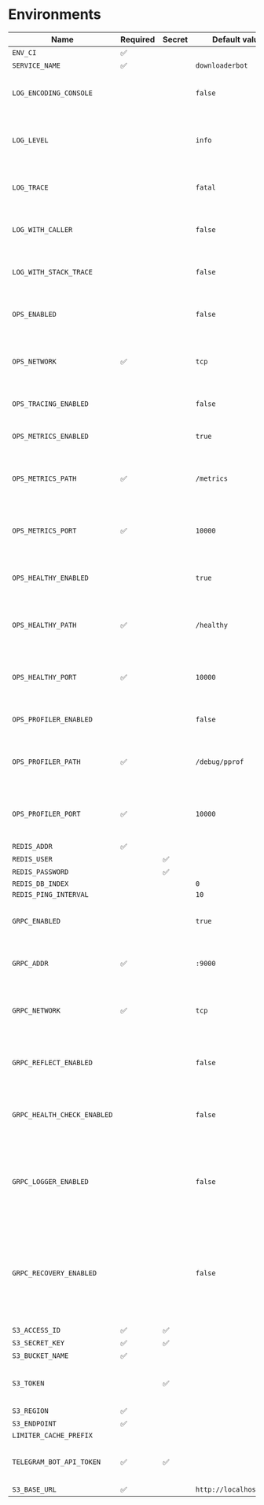 # Environments

| Name                        | Required | Secret | Default value           | Usage                                                                         | Example          |
|-----------------------------|----------|--------|-------------------------|-------------------------------------------------------------------------------|------------------|
| `ENV_CI`                    | ✅        |        |                         |                                                                               | `dev`            |
| `SERVICE_NAME`              | ✅        |        | `downloaderbot`         |                                                                               |                  |
| `LOG_ENCODING_CONSOLE`      |          |        | `false`                 | allows to set user-friendly formatting                                        | `false`          |
| `LOG_LEVEL`                 |          |        | `info`                  | allows to set custom logger level                                             | `info`           |
| `LOG_TRACE`                 |          |        | `fatal`                 | allows to set custom trace level                                              | `fatal`          |
| `LOG_WITH_CALLER`           |          |        | `false`                 | allows to show stack trace                                                    | `false`          |
| `LOG_WITH_STACK_TRACE`      |          |        | `false`                 | allows to show stack trace                                                    | `false`          |
| `OPS_ENABLED`               |          |        | `false`                 | allows to enable ops server                                                   | `false`          |
| `OPS_NETWORK`               | ✅        |        | `tcp`                   | allows to set ops listen network: tcp/udp                                     | `tcp`            |
| `OPS_TRACING_ENABLED`       |          |        | `false`                 | allows to enable tracing                                                      | `false`          |
| `OPS_METRICS_ENABLED`       |          |        | `true`                  | allows to enable metrics                                                      | `true`           |
| `OPS_METRICS_PATH`          | ✅        |        | `/metrics`              | allows to set custom metrics path                                             | `/metrics`       |
| `OPS_METRICS_PORT`          | ✅        |        | `10000`                 | allows to set custom metrics port                                             | `10000`          |
| `OPS_HEALTHY_ENABLED`       |          |        | `true`                  | allows to enable health checker                                               | `true`           |
| `OPS_HEALTHY_PATH`          | ✅        |        | `/healthy`              | allows to set custom healthy path                                             | `/healthy`       |
| `OPS_HEALTHY_PORT`          | ✅        |        | `10000`                 | allows to set custom healthy port                                             | `10000`          |
| `OPS_PROFILER_ENABLED`      |          |        | `false`                 | allows to enable profiler                                                     | `false`          |
| `OPS_PROFILER_PATH`         | ✅        |        | `/debug/pprof`          | allows to set custom profiler path                                            | `/debug/pprof`   |
| `OPS_PROFILER_PORT`         | ✅        |        | `10000`                 | allows to set custom profiler port                                            | `10000`          |
| `REDIS_ADDR`                | ✅        |        |                         |                                                                               | `localhost:6379` |
| `REDIS_USER`                |          | ✅      |                         |                                                                               |                  |
| `REDIS_PASSWORD`            |          | ✅      |                         |                                                                               |                  |
| `REDIS_DB_INDEX`            |          |        | `0`                     |                                                                               |                  |
| `REDIS_PING_INTERVAL`       |          |        | `10`                    |                                                                               |                  |
| `GRPC_ENABLED`              |          |        | `true`                  | allows to enable grpc server                                                  | `true`           |
| `GRPC_ADDR`                 | ✅        |        | `:9000`                 | grpc server listen address                                                    | `localhost:9000` |
| `GRPC_NETWORK`              | ✅        |        | `tcp`                   | grpc server listen network: tpc/udp                                           | `tcp`            |
| `GRPC_REFLECT_ENABLED`      |          |        | `false`                 | allows to enable grpc reflection service                                      | `false`          |
| `GRPC_HEALTH_CHECK_ENABLED` |          |        | `false`                 | allows to enable grpc health checker                                          | `false`          |
| `GRPC_LOGGER_ENABLED`       |          |        | `false`                 | allows to enable logger. available only for default grpc sevrer               | `false`          |
| `GRPC_RECOVERY_ENABLED`     |          |        | `false`                 | allows to enable recovery from panics. available only for default grpc sevrer | `false`          |
| `S3_ACCESS_ID`              | ✅        | ✅      |                         |                                                                               |                  |
| `S3_SECRET_KEY`             | ✅        | ✅      |                         |                                                                               |                  |
| `S3_BUCKET_NAME`            | ✅        |        |                         |                                                                               |                  |
| `S3_TOKEN`                  |          | ✅      |                         | used only for amazon s3                                                       |                  |
| `S3_REGION`                 | ✅        |        |                         |                                                                               | `ru-1`           |
| `S3_ENDPOINT`               | ✅        |        |                         |                                                                               |                  |
| `LIMITER_CACHE_PREFIX`      |          |        |                         |                                                                               |                  |
| `TELEGRAM_BOT_API_TOKEN`    | ✅        | ✅      |                         | use token for your telegram bot                                               |                  |
| `S3_BASE_URL`               | ✅        |        | `http://localhost:9050` |                                                                               |                  |
